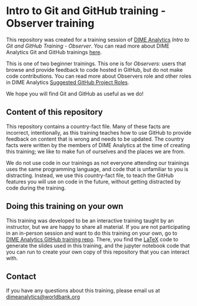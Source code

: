 # Intro to Git and GitHub training - Observer training

This repository was created for a training session of [DIME Analytics](https://www.worldbank.org/en/research/dime/data-and-analytics) *Intro to Git and GitHub Training - Observer*. You can read more about DIME Analytics Git and GitHub trainings [here](https://github.com/worldbank/dime-github-trainings).

This is one of two beginner trainings. This one is for *Observers*: users that browse and provide feedback to code hosted in GitHub, but do not make code contributions. You can read more about Observers role and other roles in DIME Analytics [Suggested GitHub Project Roles](https://github.com/worldbank/dime-github-trainings/blob/master/GitHub-resources/DIME-GitHub-Roles/DIME-GitHub-roles.md).

We hope you will find Git and GitHub as useful as we do!

## Content of this repository

This repository contains a country-fact file. Many of these facts are incorrect, intentionally, as this training teaches how to use GitHub to provide feedback on content that is wrong and needs to be updated. The country facts were written by the members of DIME Analytics at the time of creating this training; we like to make fun of ourselves and the places we are from.

We do not use code in our trainings as not everyone attending our trainings uses the same programming language, and code that is unfamiliar to you is distracting. Instead, we use this country-fact file, to teach the GitHub features you will use on code in the future, without getting distracted by code during the training.

## Doing this training on your own

This training was developed to be an interactive training taught by an instructor, but we are happy to share all material. If you are not participating in an in-person session and want to do this training on your own, go to [DIME Analytics GitHub training repo](https://github.com/worldbank/dime-github-trainings). There, you find the [LaTeX](https://github.com/worldbank/DIME-LaTeX-Templates) code to generate the slides used in this training, and the jupyter notebook code that you can run to create your own copy of this repository that you can interact with.

## Contact

If you have any questions about this training, please email us at dimeanalytics@worldbank.org

